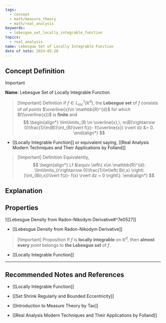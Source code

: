 ```yaml
---
tags:
  - concept
  - math/measure_theory
  - math/real_analysis
keywords:
  - lebesgue_set_locally_integrable_function
topics:
  - real_analysis
name: Lebesgue Set of Locally Integrable Function
date of note: 2024-05-28
---
```


## Concept Definition

>[!important]
>**Name**: Lebesgue Set of Locally Integrable Function

>[!important] Definition
>If $f\in L_{loc}^{1}(\mathbb{R}^{d})$, the **Lebesgue set** of $f$ consists of *all points* $\overline{x}\in \mathbb{R}^{d}$ for which $f(\overline{x})$ is **finite** and 
>$$
> \begin{align*}
> \lim\limits_{B \ni \overline{x},\; m(B)\rightarrow 0}\frac{1}{m(B)}\int_{B}\lvert f(z)- f(\overline{x}) \rvert  dz &= 0.
> \end{align*}
>$$ 

- [[Locally Integrable Function]]
or equivalent saying, [[Real Analysis Modern Techniques and Their Applications by Folland]]

>[!important] Definition
>Equivalently,
>$$
> \begin{align*}
> Lf &\equiv \left\{  x\in \mathbb{R}^{d}: \lim\limits_{r\rightarrow 0}\frac{1}{m\left( B(r,x) \right) }\int_{B(r,x)}\lvert f(z)- f(x) \rvert  dz = 0  \right\}.
> \end{align*}
>$$ 


## Explanation


## Properties


![[Lebesgue Density from Radon-Nikodym Derivative#^7e0527]]

- [[Lebesgue Density from Radon-Nikodym Derivative]]


>[!important] Proposition
>If $f$ is **locally integrable** on $\mathbb{R}^{d}$, then **almost every** *point* belongs to **the Lebesgue set** of $f$. 

- [[Locally Integrable Function]]




-----------
##  Recommended Notes and References

- [[Locally Integrable Function]]
- [[Set Shrink Regularly and Bounded Eccentricity]]


- [[Introduction to Measure Theory by Tao]]
- [[Real Analysis Modern Techniques and Their Applications by Folland]]